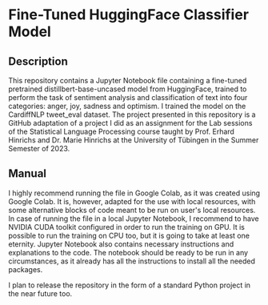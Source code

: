 # Fine-Tuned HuggingFace Classifier Model

## Description
This repository contains a Jupyter Notebook file containing a fine-tuned pretrained distillbert-base-uncased model from HuggingFace, trained to perform the task of sentiment analysis and classification of text into four categories: anger, joy, sadness and optimism. I trained the model on the CardiffNLP tweet_eval dataset. The project presented in this repository is a GitHub adaptation of a project I did as an assignment for the Lab sessions of the Statistical Language Processing course taught by Prof. Erhard Hinrichs and Dr. Marie Hinrichs at the University of Tübingen in the Summer Semester of 2023.

## Manual
I highly recommend running the file in Google Colab, as it was created using Google Colab. It is, however, adapted for the use with local resources, with some alternative blocks of code meant to be run on user's local resources. In case of running the file in a local Jupyter Notebook, I recommend to have NVIDIA CUDA toolkit configured in order to run the training on GPU. It is possible to run the training on CPU too, but it is going to take at least one eternity. Jupyter Notebook also contains necessary instructions and explanations to the code. The notebook should be ready to be run in any circumstances, as it already has all the instructions to install all the needed packages.

I plan to release the repository in the form of a standard Python project in the near future too.
